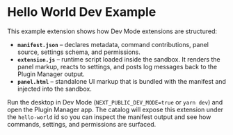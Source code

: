 # Hello World Dev Example

This example extension shows how Dev Mode extensions are structured:

- **`manifest.json`** – declares metadata, command contributions, panel source, settings schema, and permissions.
- **`extension.js`** – runtime script loaded inside the sandbox. It renders the panel markup, reacts to settings,
  and posts log messages back to the Plugin Manager output.
- **`panel.html`** – standalone UI markup that is bundled with the manifest and injected into the sandbox.

Run the desktop in Dev Mode (`NEXT_PUBLIC_DEV_MODE=true` or `yarn dev`) and open the Plugin Manager app.
The catalog will expose this extension under the `hello-world` id so you can inspect the manifest output
and see how commands, settings, and permissions are surfaced.
